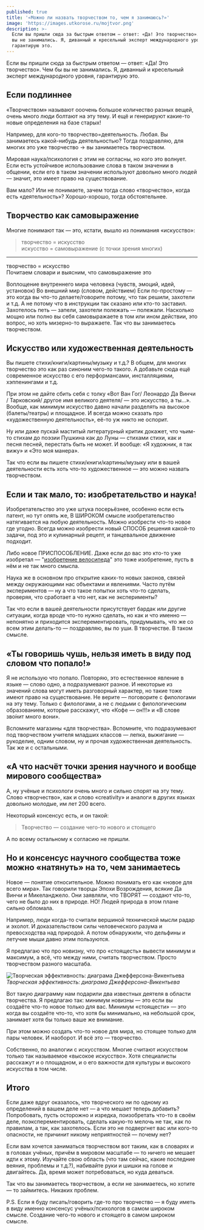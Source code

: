 ```yaml
---
published: true
title: '«Можно ли назвать творчеством то, чем я занимаюсь?»'
image: 'https://images.utkorose.ru/mojtvor.png'
description: >-
  Если вы пришли сюда за быстрым ответом — ответ: «Да! Это творчество». Чем бы
  вы не занимались. Я, диванный и кресельный эксперт международного уровня,
  гарантирую это.
---
```

Если вы пришли сюда за быстрым ответом — ответ: «Да! Это творчество». Чем бы вы не занимались. Я, диванный и кресельный эксперт международного уровня, гарантирую это. 

## Если подлиннее

«Творчеством» называют ооочень большое количество разных вещей, очень много люди болтают на эту тему. И ещё и генерируют какие-то новые определения на базе старых!

Например, для кого-то творчество=деятельность. Любая. Вы занимаетесь какой-нибудь деятельностью? Тогда поздравляю, для многих это уже творчество → вы занимаетесь творчеством.

Мировая наука/психология с этим не согласны, но кого это волнует. Если есть устойчивое использование слова в таком значении в общении, если его в таком значении используют довольно много людей — значит, это имеет право на существование.

Вам мало? Или не понимаете, зачем тогда слово «творчество», когда есть «деятельность»? Хорошо-хорошо, тогда обстоятельнее.

## Творчество как самовыражение

Многие понимают так — это, кстати, вышло из понимания «искусство»:

> творчество = искусство  
искусство = самовыражение (с точки зрения многих)  
-----------------------  
творчество = искусство  
Почитаем словари и выясним, что самовыражение это  

Воплощение внутреннего мира человека (чувств, эмоций, идей, установок)
Во внешний мир (словом, действием)
Если по-простому — это когда вы что-то делаете/говорите потому, что так решили, захотели и т.д. А не потому что в инструкции так сказано или кто-то заставил. Захотелось петь — запели, захотели полежать — полежали. Насколько мощно или полно вы себя самовыражаете в том или ином действии, это вопрос, но хоть мизерно-то выражаете. Так что вы занимаетесь творчеством.

## Искусство или художественная деятельность

Вы пишете стихи/книги/картины/музыку и т.д.? В общем, для многих творчество это как раз синоним чего-то такого. А добавьте сюда ещё современное искусство с его перформансами, инсталляциями, хэппенингами и т.д.

При этом не дайте сбить себя с толку «Вот Ван Гог/ Леонардо Да Винчи / Тарковский/ другое имя великого деятеля/ — это искусство, а ты...». Вообще, как минимум искусство давно начали разделять на высокое (балеты/театры) и площадное. И всегда можно сказать про «художественную деятельность», её-то уж никто не оспорит.

Ну или даже пускай маститый литературный критик докажет, что чьим-то стихам до поэзии Пушкина как до Луны — стихами стихи, как и песня песней, перестать быть не может. И вообще: «Я художник, я так вижу» и «Это моя манера».

Так что если вы пишете стихи/книги/картины/музыку или в вашей деятельности есть хоть что-то художественное — это можно назвать творчеством.

## Если и так мало, то: изобретательство и наука!

Изобретательство это уже штука посерьёзнее, особенно если есть патент, но тут опять же, В ШИРОКОМ смысле изобретательство натягивается на любую деятельность. Можно изобрести что-то новое где угодно. Всегда можно изобрести новый СПОСОБ решения какой-то задачи, под это и кулинарный рецепт, и танцевальное движение подходит.

Либо новое ПРИСПОСОБЛЕНИЕ. Даже если до вас это кто-то уже изобретал — "[изобретение велосипеда](https://ru.m.wiktionary.org/wiki/%D0%B8%D0%B7%D0%BE%D0%B1%D1%80%D0%B5%D1%82%D0%B0%D1%82%D1%8C_%D0%B2%D0%B5%D0%BB%D0%BE%D1%81%D0%B8%D0%BF%D0%B5%D0%B4)" это тоже изобретение, пусть в нём и не так много смысла.

Наука же в основном про открытие каких-то новых законов, связей между окружающими нас объектами и явлениями. Часто путём экспериментов — ну а что такое попытки хоть что-то сделать, проверяя, что сработает а что нет, как  не эксперименты?

Так что если в вашей деятельности присутствует бардак или другие ситуации, когда вроде что-то нужно сделать, но как и что именно — непонятно и приходится эксперементировать, придумывать, что же со всем этим делать-то — поздравляю, вы по уши. В творчестве. В таком смысле.

## «Ты говоришь чушь, нельзя иметь в виду под словом что попало!»

Я не использую что попало. Повторяю, это естественное явление в языке — слово одно, а подразумевают разное. И некоторые из значений слова могут иметь разговорный характер, но такие тоже имеют право на существование. Не верите — поговорите с филологами на эту тему. Только с филологами, а не с людьми с филологическим образованием, которые расскажут, что «Кофе — он!!!» и «В слове зво́нит много вони».

Вспомните магазины «для творчества». Вспомните, что подразумевают под творчеством учителя младших классов — лепка, выжигание — рукоделие, одним словом, ну и прочая художественная деятельность. Так же и с остальными.

## «А что насчёт точки зрения научного и вообще мирового сообщества»

А, ну учёные и психологи очень много и сильно спорят на эту тему. Слово «творчество», как и слово «creativity» и аналоги в других языках довольно молодые, им лет 200 всего.

Некоторый консенсус есть, и он такой:

> Творчество — создание чего-то нового и стоящего

А по всему остальному к согласию не пришли.

## Но и консенсус научного сообщества тоже можно «натянуть» на то, чем занимаетесь

Новое — понятие относительное. Можно понимать его как «новое для всего мира». Так говорили творцы Эпохи Возрождения, всякие Да Винчи и Микеланджело. Они заявляли, что ТВОРЯТ — создают что-то, чего не было до них в природе. НО! Людей природа в этом плане сильно обломала.

Например, люди когда-то считали вершиной технической мысли радар и эхолот. И доказательством силы человеческого разума и превосходства над природой. А потом обнаружили, что дельфины и летучие мыши давно этим пользуются.

Я предлагаю что про новизну, что про «стоящесть» вывести минимум и максимум, а всё, что между ними, считать творчеством. Просто творчеством разного масштаба.

![Творческая эффективность: диаграма Джефферсона-Викентьева](https://images.utkorose.ru/tvorcheskayaeffectivnost.png)
_Творческая эффективность: диаграма Джефферсона-Викентьева_

Вот такую диаграмму нам подарили два известных деятеля в области творчества. Я предлагаю так: минимум новизны — это если вы создаёте что-то новое только для вас. Минимум «стоящести» — это когда вы создаёте что-то, что хотя бы минимально, на небольшой срок, занимает хотя бы только ваше же внимание.

При этом можно создать что-то новое для мира, но стоящее только для пары человек. И наоборот. И всё это — творчество.

Собственно, по аналогии с искусством. Многие считают искусством только так называемое «высокое искусство». Хотя специалисты расскажут и о площадном, и о его важности для культуры и высокого искусства в том числе.

## Итого

Если даже вдруг оказалось, что творческого ни по одному из определений в вашем деле нет — а что мешает теперь добавить? Попробовать, пусть осторожно и изредка, поизобретать что-то в своём деле, поэксперементировать, сделать какую-то мелочь не так, как по правилам, а так, как захотелось. Если это не подвергнет вас или кого-то опасности, не причинит никому неприятностей — почему нет?

Если вам хочется заниматься творчеством вот таким, как в словарях и в головах учёных, причём в мировом масштабе — то ничего не мешает идти к этому. Изучайте свою область (что там сейчас, какие последние веяния, проблемы и т.д.?), набивайте руки и шишки на голове и двигайтесь. Да, время может потребоваться, но куда деваться.

Так что вы занимаетесь творчеством, а если не занимаетесь, но хотите — то займитесь. Никаких проблем.

P.S. Если я буду писать/говорить где-то про творчество — я буду иметь в виду именно консенсус учёных/психологов в самом широком смысле. Создание чего-то нового и стоящего в самом широком смысле.
